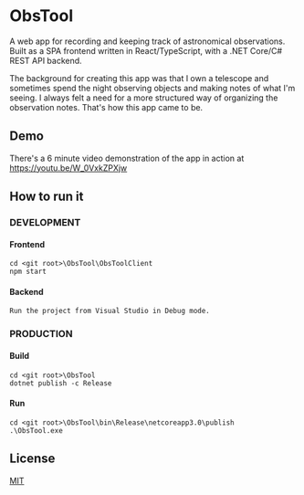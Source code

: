 # ObsTool

A web app for recording and keeping track of astronomical observations. Built as a SPA frontend written in React/TypeScript, with a .NET Core/C# REST API backend.

The background for creating this app was that I own a telescope and sometimes spend the night observing objects and making notes of what I'm seeing. I always felt a need for a more structured way of organizing the observation notes. That's how this app came to be.

## Demo

There's a 6 minute video demonstration of the app in action at https://youtu.be/W_0VxkZPXjw

## How to run it

### DEVELOPMENT

#### Frontend

```
cd <git root>\ObsTool\ObsToolClient
npm start
```

#### Backend

```
Run the project from Visual Studio in Debug mode.
```

### PRODUCTION

#### Build
```
cd <git root>\ObsTool
dotnet publish -c Release
```

#### Run
```
cd <git root>\ObsTool\bin\Release\netcoreapp3.0\publish
.\ObsTool.exe
```

## License
[MIT](https://choosealicense.com/licenses/mit/)